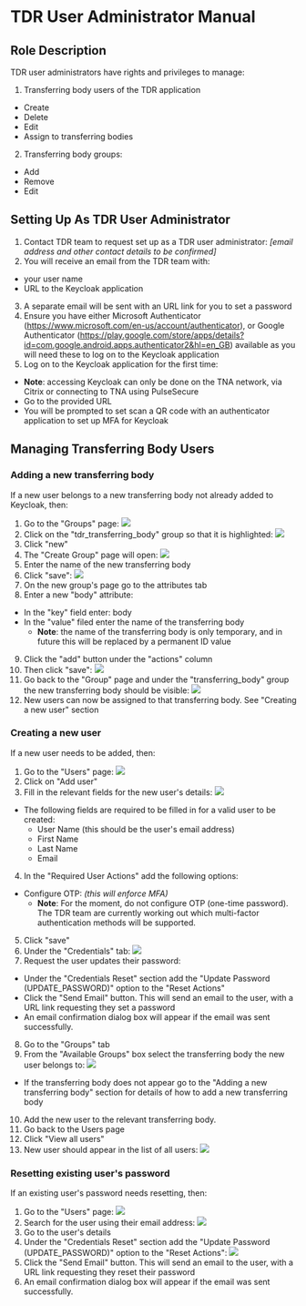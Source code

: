 # TDR User Administrator Manual

## Role Description

TDR user administrators have rights and privileges to manage:

1. Transferring body users of the TDR application
  * Create
  * Delete
  * Edit
  * Assign to transferring bodies
2. Transferring body groups:
  * Add
  * Remove
  * Edit

## Setting Up As TDR User Administrator

1. Contact TDR team to request set up as a TDR user administrator: *[email address and other contact details to be confirmed]*
2. You will receive an email from the TDR team with:
  * your user name
  * URL to the Keycloak application
3. A separate email will be sent with an URL link for you to set a password
4. Ensure you have either Microsoft Authenticator (https://www.microsoft.com/en-us/account/authenticator), or Google Authenticator (https://play.google.com/store/apps/details?id=com.google.android.apps.authenticator2&hl=en_GB) available as you will need these to log on to the Keycloak application
5. Log on to the Keycloak application for the first time:
  * **Note**: accessing Keycloak can only be done on the TNA network, via Citrix or connecting to TNA using PulseSecure
  * Go to the provided URL
  * You will be prompted to set scan a QR code with an authenticator application to set up MFA for Keycloak
  
## Managing Transferring Body Users

### Adding a new transferring body

If a new user belongs to a new transferring body not already added to Keycloak, then:
1. Go to the "Groups" page: ![](images/tdr-user-administrator/adding_new_transferring_body/groups_1.png)
2. Click on the "tdr_transferring_body" group so that it is highlighted: ![](images/tdr-user-administrator/adding_new_transferring_body/groups_2.png)
3. Click "new"
4. The "Create Group" page will open: ![](images/tdr-user-administrator/adding_new_transferring_body/groups_3.png)
5. Enter the name of the new transferring body
6. Click "save": ![](images/tdr-user-administrator/adding_new_transferring_body/groups_4.png)
7. On the new group's page go to the attributes tab
8. Enter a new "body" attribute:
  * In the "key" field enter: body
  * In the "value" filed enter the name of the transferring body 
    * **Note**: the name of the transferring body is only temporary, and in future this will be replaced by a permanent ID value
9. Click the "add" button under the "actions" column
10. Then click "save": ![](images/tdr-user-administrator/adding_new_transferring_body/groups_5.png)
11. Go back to the "Group" page and under the "transferring_body" group the new transferring body should be visible: ![](images/tdr-user-administrator/adding_new_transferring_body/groups_6.png)
12. New users can now be assigned to that transferring body. See "Creating a new user" section

### Creating a new user

If a new user needs to be added, then:
1. Go to the "Users" page: ![](images/tdr-user-administrator/adding_new_tb_user/users_1.png)
2. Click on "Add user"
3. Fill in the relevant fields for the new user's details: ![](images/tdr-user-administrator/adding_new_tb_user/users_2_v2.png)
  * The following fields are required to be filled in for a valid user to be created:
    * User Name (this should be the user's email address)
    * First Name
    * Last Name
    * Email
4. In the "Required User Actions" add the following options:  
  * Configure OTP: *(this will enforce MFA)*
    * **Note**: For the moment, do not configure OTP (one-time password). The TDR team are currently working out which multi-factor authentication methods will be supported.
5. Click "save"
6. Under the "Credentials" tab: ![](images/tdr-user-administrator/adding_new_tb_user/users_3_v2.png)
7. Request the user updates their password:
  * Under the "Credentials Reset" section add the "Update Password (UPDATE_PASSWORD)" option to the "Reset Actions"
  * Click the "Send Email" button. This will send an email to the user, with a URL link requesting they set a password
  * An email confirmation dialog box will appear if the email was sent successfully.
8. Go to the "Groups" tab
9. From the "Available Groups" box select the transferring body the new user belongs to: ![](images/tdr-user-administrator/adding_new_tb_user/users_4.png)
  * If the transferring body does not appear go to the "Adding a new transferring body" section for details of how to add a new transferring body
10. Add the new user to the relevant transferring body.
11. Go back to the Users page
12. Click "View all users"
13. New user should appear in the list of all users: ![](images/tdr-user-administrator/adding_new_tb_user/users_5.png)

### Resetting existing user's password

If an existing user's password needs resetting, then:
1. Go to the "Users" page: ![](images/tdr-user-administrator/resetting_password/reset_password_1.png)
2. Search for the user using their email address: ![](images/tdr-user-administrator/resetting_password/reset_password_2.png)
3. Go to the user's details
4. Under the "Credentials Reset" section add the "Update Password (UPDATE_PASSWORD)" option to the "Reset Actions": ![](images/tdr-user-administrator/resetting_password/reset_password_3.png)
5. Click the "Send Email" button. This will send an email to the user, with a URL link requesting they reset their password
6. An email confirmation dialog box will appear if the email was sent successfully.